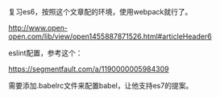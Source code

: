 复习es6，按照这个文章配的环境，使用webpack就行了。

http://www.open-open.com/lib/view/open1455887871526.html#articleHeader6

eslint配置，参考这个：

https://segmentfault.com/a/1190000005984309

需要添加.babelrc文件来配置babel，让他支持es7的提案。
